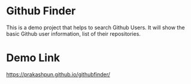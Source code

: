# Github Finder
This is a demo project that helps to search Github Users. It will show the basic Github user information, list of their repositories.

# Demo Link
https://prakashpun.github.io/githubfinder/
